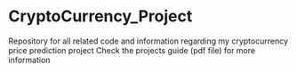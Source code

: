 # CryptoCurrency_Project
Repository for all related code and information regarding my cryptocurrency price prediction project
Check the projects guide (pdf file) for more information
